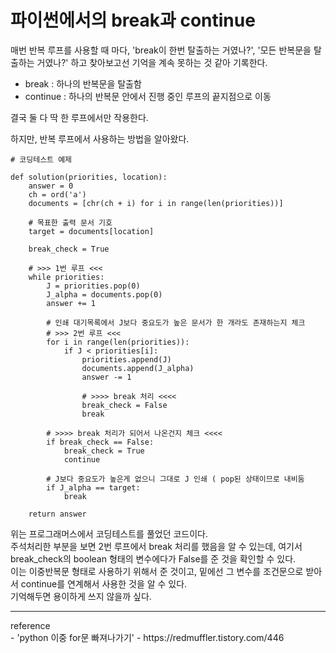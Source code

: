 # 파이썬에서의 break과 continue

매번 반복 루프를 사용할 때 마다, 'break이 한번 탈출하는 거였나?', '모든 반복문을 탈출하는 거였나?' 하고 찾아보고선 기억을 계속 못하는 것 같아 기록한다.

- break : 하나의 반복문을 탈출함
- continue : 하나의 반복문 안에서 진행 중인 루프의 끝지점으로 이동

결국 둘 다 딱 한 루프에서만 작용한다.

하지만, 반복 루프에서 사용하는 방법을 알아왔다.

```
# 코딩테스트 예제

def solution(priorities, location):
    answer = 0
    ch = ord('a')
    documents = [chr(ch + i) for i in range(len(priorities))]

    # 목표한 출력 문서 기호
    target = documents[location]

    break_check = True
    
    # >>> 1번 루프 <<< 
    while priorities:
        J = priorities.pop(0)
        J_alpha = documents.pop(0)
        answer += 1

        # 인쇄 대기목록에서 J보다 중요도가 높은 문서가 한 개라도 존재하는지 체크
        # >>> 2번 루프 <<<
        for i in range(len(priorities)):
            if J < priorities[i]:
                priorities.append(J)
                documents.append(J_alpha)
                answer -= 1

                # >>>> break 처리 <<<<
                break_check = False
                break
        
        # >>>> break 처리가 되어서 나온건지 체크 <<<<
        if break_check == False:
            break_check = True
            continue

        # J보다 중요도가 높은게 없으니 그대로 J 인쇄 ( pop된 상태이므로 내비둠
        if J_alpha == target:
            break

    return answer

```  

위는 프로그래머스에서 코딩테스트를 풀었던 코드이다.<br>
주석처리한 부분을 보면 2번 루프에서 break 처리를 했음을 알 수 있는데, 여기서 break_check의 boolean 형태의 변수에다가 False를 준 것을 확인할 수 있다.<br>
이는 이중반복문 형태로 사용하기 위해서 준 것이고, 밑에선 그 변수를 조건문으로 받아서 continue를 연계해서 사용한 것을 알 수 있다.<br>
기억해두면 용이하게 쓰지 않을까 싶다.

<hr>
reference<br>
- 'python 이중 for문 빠져나가기' - https://redmuffler.tistory.com/446